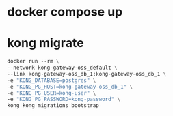 # docker compose up

# kong migrate
```dockerfile
docker run --rm \
--network kong-gateway-oss_default \
--link kong-gateway-oss_db_1:kong-gateway-oss_db_1 \
-e "KONG_DATABASE=postgres" \
-e "KONG_PG_HOST=kong-gateway-oss_db_1" \
-e "KONG_PG_USER=kong-user" \
-e "KONG_PG_PASSWORD=kong-password" \
kong kong migrations bootstrap
```